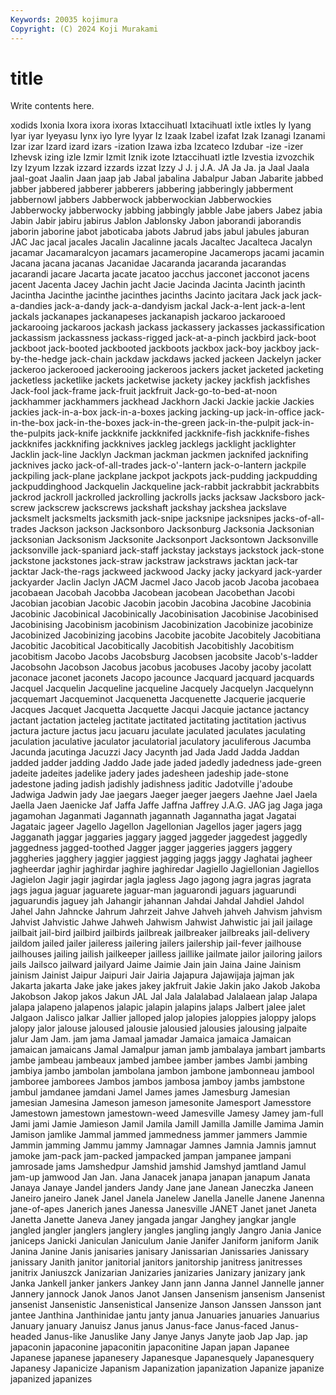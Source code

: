 ```yaml
---
Keywords: 20035 kojimura
Copyright: (C) 2024 Koji Murakami
---
```


# title

Write contents here.



xodids Ixonia Ixora ixora
ixoras Ixtaccihuatl Ixtacihuatl ixtle ixtles Iy Iyang Iyar iyar Iyeyasu
Iynx iyo Iyre Iyyar Iz Izaak Izabel izafat Izak Izanagi
Izanami Izar izar Izard izard izars -ization Izawa izba Izcateco
Izdubar -ize -izer Izhevsk izing izle Izmir Izmit Iznik izote
Iztaccihuatl iztle Izvestia izvozchik Izy Izyum Izzak izzard izzards izzat
Izzy J J. j J.A. JA Ja Ja. ja Jaal
Jaala jaal-goat Jaalin Jaan jaap jab Jabal jabalina Jabalpur Jaban
Jabarite jabbed jabber jabbered jabberer jabberers jabbering jabberingly jabberment jabbernowl
jabbers Jabberwock jabberwockian Jabberwockies Jabberwocky jabberwocky jabbing jabbingly jabble Jabe
jabers Jabez jabia Jabin Jabir jabiru jabirus Jablon Jablonsky Jabon
jaborandi jaborandis jaborin jaborine jabot jaboticaba jabots Jabrud jabs jabul
jabules jaburan JAC Jac jacal jacales Jacalin Jacalinne jacals Jacaltec
Jacalteca Jacalyn jacamar Jacamaralcyon jacamars jacameropine Jacamerops jacami jacamin Jacana
jacana jacanas Jacanidae Jacaranda jacaranda jacarandas jacarandi jacare Jacarta jacate
jacatoo jacchus jacconet jacconot jacens jacent Jacenta Jacey Jachin jacht
Jacie Jacinda Jacinta Jacinth jacinth Jacintha Jacinthe jacinthe jacinthes jacinths
Jacinto jacitara Jack jack jack-a-dandies jack-a-dandy jack-a-dandyism jackal Jack-a-lent jack-a-lent
jackals jackanapes jackanapeses jackanapish jackaroo jackarooed jackarooing jackaroos jackash jackass
jackassery jackasses jackassification jackassism jackassness jackass-rigged jack-at-a-pinch jackbird jack-boot jackboot
jack-booted jackbooted jackboots jackbox jack-boy jackboy jack-by-the-hedge jack-chain jackdaw jackdaws
jacked jackeen Jackelyn jacker jackeroo jackerooed jackerooing jackeroos jackers jacket
jacketed jacketing jacketless jacketlike jackets jacketwise jackety jackey jackfish jackfishes
Jack-fool jack-frame jack-fruit jackfruit Jack-go-to-bed-at-noon jackhammer jackhammers jackhead Jackhorn Jacki
Jackie jackie Jackies jackies jack-in-a-box jack-in-a-boxes jacking jacking-up jack-in-office jack-in-the-box
jack-in-the-boxes jack-in-the-green jack-in-the-pulpit jack-in-the-pulpits jack-knife jackknife jackknifed jackknife-fish jackknife-fishes jackknifes
jackknifing jackknives jackleg jacklegs jacklight jacklighter Jacklin jack-line Jacklyn Jackman
jackman jackmen jacknifed jacknifing jacknives jacko jack-of-all-trades jack-o'-lantern jack-o-lantern jackpile
jackpiling jack-plane jackplane jackpot jackpots jack-pudding jackpudding jackpuddinghood Jackquelin Jackqueline
jack-rabbit jackrabbit jackrabbits jackrod jackroll jackrolled jackrolling jackrolls jacks jacksaw
Jacksboro jack-screw jackscrew jackscrews jackshaft jackshay jackshea jackslave jacksmelt jacksmelts
jacksmith jack-snipe jacksnipe jacksnipes jacks-of-all-trades Jackson jackson Jacksonboro Jacksonburg Jacksonia
Jacksonian jacksonian Jacksonism Jacksonite Jacksonport Jacksontown Jacksonville jacksonville jack-spaniard jack-staff
jackstay jackstays jackstock jack-stone jackstone jackstones jack-straw jackstraw jackstraws jacktan
jack-tar jacktar Jack-the-rags jackweed jackwood Jacky jacky jackyard jack-yarder jackyarder
Jaclin Jaclyn JACM Jacmel Jaco Jacob jacob Jacoba jacobaea jacobaean
Jacobah Jacobba Jacobean jacobean Jacobethan Jacobi Jacobian jacobian Jacobic Jacobin
jacobin Jacobina Jacobine Jacobinia Jacobinic Jacobinical Jacobinically Jacobinisation Jacobinise Jacobinised
Jacobinising Jacobinism jacobinism Jacobinization Jacobinize jacobinize Jacobinized Jacobinizing jacobins Jacobite
jacobite Jacobitely Jacobitiana Jacobitic Jacobitical Jacobitically Jacobitish Jacobitishly Jacobitism jacobitism
Jacobo Jacobs Jacobsburg Jacobsen jacobsite Jacob's-ladder Jacobsohn Jacobson Jacobus jacobus
jacobuses Jacoby jacoby jacolatt jaconace jaconet jaconets Jacopo jacounce Jacquard
jacquard jacquards Jacquel Jacquelin Jacqueline jacqueline Jacquely Jacquelyn Jacquelynn jacquemart
Jacqueminot Jacquenetta Jacquenette Jacquerie jacquerie Jacques Jacquet Jacquetta Jacquette Jacqui
Jacquie jactance jactancy jactant jactation jacteleg jactitate jactitated jactitating jactitation
jactivus jactura jacture jactus jacu jacuaru jaculate jaculated jaculates jaculating
jaculation jaculative jaculator jaculatorial jaculatory jaculiferous Jacumba Jacunda jacutinga Jacuzzi
Jacy Jacynth jad Jada Jadd Jadda Jaddan jadded jadder jadding
Jaddo Jade jade jaded jadedly jadedness jade-green jadeite jadeites jadelike
jadery jades jadesheen jadeship jade-stone jadestone jading jadish jadishly jadishness
jaditic Jadotville j'adoube Jadwiga Jadwin jady Jae jaegars Jaeger jaeger
jaegers Jaehne Jael Jaela Jaella Jaen Jaenicke Jaf Jaffa Jaffe
Jaffna Jaffrey J.A.G. JAG jag Jaga jaga jagamohan Jaganmati Jagannath
jagannath Jagannatha jagat Jagatai Jagataic jageer Jagello Jagellon Jagellonian Jagellos
jager jagers jagg Jagganath jaggar jaggaries jaggary jagged jaggeder jaggedest
jaggedly jaggedness jagged-toothed Jagger jagger jaggeries jaggers jaggery jaggheries jagghery
jaggier jaggiest jagging jaggs jaggy Jaghatai jagheer jagheerdar jaghir jaghirdar
jaghire jaghiredar Jagiello Jagiellonian Jagiellos Jagielon Jagir jagir jagirdar jagla
jagless Jago jagong jagra jagras jagrata jags jagua jaguar jaguarete
jaguar-man jaguarondi jaguars jaguarundi jaguarundis jaguey jah Jahangir jahannan Jahdai
Jahdal Jahdiel Jahdol Jahel Jahn Jahncke Jahrum Jahrzeit Jahve Jahveh
jahveh Jahvism jahvism Jahvist Jahvistic Jahwe Jahweh Jahwism Jahwist Jahwistic
jai jail jailage jailbait jail-bird jailbird jailbirds jailbreak jailbreaker jailbreaks
jail-delivery jaildom jailed jailer jaileress jailering jailers jailership jail-fever jailhouse
jailhouses jailing jailish jailkeeper jailless jaillike jailmate jailor jailoring jailors
jails Jailsco jailward jailyard Jaime Jaimie Jain jain Jaina Jaine
Jainism jainism Jainist Jaipur Jaipuri Jair Jairia Jajapura Jajawijaja jajman
jak Jakarta jakarta Jake jake jakes jakey jakfruit Jakie Jakin
jako Jakob Jakoba Jakobson Jakop jakos Jakun JAL Jal Jala
Jalalabad Jalalaean jalap Jalapa jalapa jalapeno jalapenos jalapic jalapin jalapins
jalaps Jalbert jalee jalet Jalgaon Jalisco jalkar Jallier jalloped jalop
jalopies jaloppies jaloppy jalops jalopy jalor jalouse jaloused jalousie jalousied
jalousies jalousing jalpaite jalur Jam Jam. jam jama Jamaal jamadar
Jamaica jamaica Jamaican jamaican jamaicans Jamal Jamalpur jaman jamb jambalaya
jambart jambarts jambe jambeau jambeaux jambed jambee jamber jambes Jambi
jambing jambiya jambo jambolan jambolana jambon jambone jambonneau jambool jamboree
jamborees Jambos jambos jambosa jamboy jambs jambstone jambul jamdanee jamdani
Jamel James james Jamesburg Jamesian jamesian Jamesina Jameson jameson jamesonite
Jamesport Jamesstore Jamestown jamestown jamestown-weed Jamesville Jamesy Jamey jam-full Jami
jami Jamie Jamieson Jamil Jamila Jamill Jamilla Jamille Jamima Jamin
Jamison jamlike Jammal jammed jammedness jammer jammers Jammie Jammin jamming
Jammu jammy Jamnagar Jamnes Jamnia Jamnis jamnut jamoke jam-pack jam-packed
jampacked jampan jampanee jampani jamrosade jams Jamshedpur Jamshid jamshid Jamshyd
jamtland Jamul jam-up jamwood Jan Jan. Jana Janacek janapa janapan
janapum Janata Janaya Janaye Jandel janders Jandy Jane jane Janean
Janeczka Janeen Janeiro janeiro Janek Janel Janela Janelew Janella Janelle
Janene Janenna jane-of-apes Janerich janes Janessa Janesville JANET Janet janet
Janeta Janetta Janette Janeva Janey jangada jangar Janghey jangkar jangle
jangled jangler janglers janglery jangles jangling jangly Jangro Jania Janice
janiceps Janicki Janiculan Janiculum Janie Janifer Janiform janiform Janik Janina
Janine Janis janisaries janisary Janissarian Janissaries Janissary janissary Janith janitor
janitorial janitors janitorship janitress janitresses janitrix Janiuszck Janizarian Janizaries janizaries
Janizary janizary jank Janka Jankell janker jankers Jankey Jann jann
Janna Jannel Jannelle janner Jannery jannock Janok Janos Janot Jansen
Jansenism jansenism Jansenist jansenist Jansenistic Jansenistical Jansenize Janson Janssen Jansson
jant jantee Janthina Janthinidae jantu janty janua Januaries januaries Januarius
January january Januisz Janus janus Janus-face Janus-faced Janus-headed Janus-like Januslike
Jany Janye Janys Janyte jaob Jap Jap. jap japaconin japaconine
japaconitin japaconitine Japan japan Japanee Japanese japanese japanesery Japanesque Japanesquely
Japanesquery Japanesy Japanicize Japanism Japanization japanization Japanize japanize japanized japanizes
